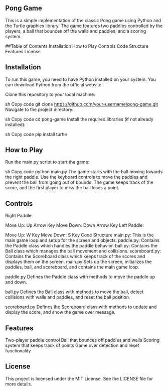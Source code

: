 ## Pong Game
This is a simple implementation of the classic Pong game using Python and the Turtle graphics library. The game features two paddles controlled by the players, a ball that bounces off the walls and paddles, and a scoring system.

##Table of Contents
Installation
How to Play
Controls
Code Structure
Features
License

## Installation
To run this game, you need to have Python installed on your system. You can download Python from the official website.

Clone this repository to your local machine:

sh
Copy code
git clone https://github.com/your-username/pong-game.git
Navigate to the project directory:

sh
Copy code
cd pong-game
Install the required libraries (if not already installed):

sh
Copy code
pip install turtle


## How to Play
Run the main.py script to start the game:

sh
Copy code
python main.py
The game starts with the ball moving towards the right paddle. Use the keyboard controls to move the paddles and prevent the ball from going out of bounds. The game keeps track of the score, and the first player to miss the ball loses a point.

## Controls
Right Paddle:

Move Up: Up Arrow Key
Move Down: Down Arrow Key
Left Paddle:

Move Up: W Key
Move Down: S Key
Code Structure
main.py: This is the main game loop and setup for the screen and objects.
paddle.py: Contains the Paddle class which handles the paddle behavior.
ball.py: Contains the Ball class which manages the ball movement and collisions.
scoreboard.py: Contains the Scoreboard class which keeps track of the scores and displays them on the screen.
main.py
Sets up the screen, initializes the paddles, ball, and scoreboard, and contains the main game loop.

paddle.py
Defines the Paddle class with methods to move the paddle up and down.

ball.py
Defines the Ball class with methods to move the ball, detect collisions with walls and paddles, and reset the ball position.

scoreboard.py
Defines the Scoreboard class with methods to update and display the score, and show the game over message.

## Features
Two-player paddle control
Ball that bounces off paddles and walls
Scoring system that keeps track of points
Game over detection and reset functionality
## License
This project is licensed under the MIT License. See the LICENSE file for more details.
